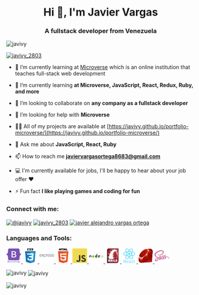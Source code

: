<h1 align="center">Hi 👋, I'm Javier Vargas</h1>
<h3 align="center">A fullstack developer from Venezuela</h3>

<p align="left"> <img src="https://komarev.com/ghpvc/?username=javivy&label=Profile%20views&color=0e75b6&style=flat" alt="javivy" /> </p>

<p align="left"> <a href="https://twitter.com/javivy_2803" target="blank"><img src="https://img.shields.io/twitter/follow/javivy_2803?logo=twitter&style=for-the-badge" alt="javivy_2803" /></a> </p>

- 🔭 I’m currently learning at [Microverse](@Microverseinc) which is an online institution that teaches full-stack web development

- 🌱 I’m currently learning **at Microverse, JavaScript, React, Redux, Ruby, and more**

- 👯 I’m looking to collaborate on **any company as a fullstack developer**

- 🤝 I’m looking for help with **Microverse**

- 👨‍💻 All of my projects are available at [https://javivy.github.io/portfolio-microverse/](https://javivy.github.io/portfolio-microverse/)

- 💬 Ask me about **JavaScript, React, Ruby**

- 📫 How to reach me **javiervargasortega8683@gmail.com**

- 💻 I'm currently available for jobs, I'll be happy to hear about your job offer ❤️

- ⚡ Fun fact **I like playing games and coding for fun**

<h3 align="left">Connect with me:</h3>
<p align="left">
<a href="https://codepen.io/@javivy" target="blank"><img align="center" src="https://raw.githubusercontent.com/rahuldkjain/github-profile-readme-generator/master/src/images/icons/Social/codepen.svg" alt="@javivy" height="30" width="40" /></a>
<a href="https://twitter.com/javivy_2803" target="blank"><img align="center" src="https://raw.githubusercontent.com/rahuldkjain/github-profile-readme-generator/master/src/images/icons/Social/twitter.svg" alt="javivy_2803" height="30" width="40" /></a>
<a href="https://linkedin.com/in/javier alejandro vargas ortega" target="blank"><img align="center" src="https://raw.githubusercontent.com/rahuldkjain/github-profile-readme-generator/master/src/images/icons/Social/linked-in-alt.svg" alt="javier alejandro vargas ortega" height="30" width="40" /></a>
</p>

<h3 align="left">Languages and Tools:</h3>
<p align="left"> <a href="https://getbootstrap.com" target="_blank" rel="noreferrer"> <img src="https://raw.githubusercontent.com/devicons/devicon/master/icons/bootstrap/bootstrap-plain-wordmark.svg" alt="bootstrap" width="40" height="40"/> </a> <a href="https://www.w3schools.com/css/" target="_blank" rel="noreferrer"> <img src="https://raw.githubusercontent.com/devicons/devicon/master/icons/css3/css3-original-wordmark.svg" alt="css3" width="40" height="40"/> </a> <a href="https://expressjs.com" target="_blank" rel="noreferrer"> <img src="https://raw.githubusercontent.com/devicons/devicon/master/icons/express/express-original-wordmark.svg" alt="express" width="40" height="40"/> </a> <a href="https://www.w3.org/html/" target="_blank" rel="noreferrer"> <img src="https://raw.githubusercontent.com/devicons/devicon/master/icons/html5/html5-original-wordmark.svg" alt="html5" width="40" height="40"/> </a> <a href="https://developer.mozilla.org/en-US/docs/Web/JavaScript" target="_blank" rel="noreferrer"> <img src="https://raw.githubusercontent.com/devicons/devicon/master/icons/javascript/javascript-original.svg" alt="javascript" width="40" height="40"/> </a> <a href="https://nodejs.org" target="_blank" rel="noreferrer"> <img src="https://raw.githubusercontent.com/devicons/devicon/master/icons/nodejs/nodejs-original-wordmark.svg" alt="nodejs" width="40" height="40"/> </a> <a href="https://rubyonrails.org" target="_blank" rel="noreferrer"> <img src="https://raw.githubusercontent.com/devicons/devicon/master/icons/rails/rails-original-wordmark.svg" alt="rails" width="40" height="40"/> </a> <a href="https://reactjs.org/" target="_blank" rel="noreferrer"> <img src="https://raw.githubusercontent.com/devicons/devicon/master/icons/react/react-original-wordmark.svg" alt="react" width="40" height="40"/> </a> <a href="https://www.ruby-lang.org/en/" target="_blank" rel="noreferrer"> <img src="https://raw.githubusercontent.com/devicons/devicon/master/icons/ruby/ruby-original.svg" alt="ruby" width="40" height="40"/> </a> <a href="https://sass-lang.com" target="_blank" rel="noreferrer"> <img src="https://raw.githubusercontent.com/devicons/devicon/master/icons/sass/sass-original.svg" alt="sass" width="40" height="40"/> </a> </p>

<p><img align="left" src="https://github-readme-stats.vercel.app/api/top-langs?username=javivy&show_icons=true&locale=en&layout=compact" alt="javivy" /></p>

<p>&nbsp;<img align="center" src="https://github-readme-stats.vercel.app/api?username=javivy&show_icons=true&locale=en" alt="javivy" /></p>

<p><img align="center" src="https://github-readme-streak-stats.herokuapp.com/?user=javivy&" alt="javivy" /></p>
